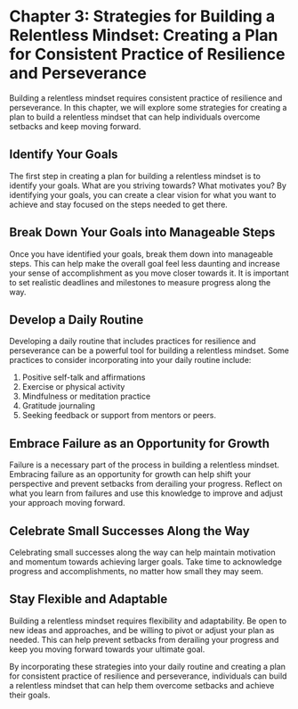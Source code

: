 Chapter 3: Strategies for Building a Relentless Mindset: Creating a Plan for Consistent Practice of Resilience and Perseverance
===============================================================================================================================

Building a relentless mindset requires consistent practice of resilience and perseverance. In this chapter, we will explore some strategies for creating a plan to build a relentless mindset that can help individuals overcome setbacks and keep moving forward.

Identify Your Goals
-------------------

The first step in creating a plan for building a relentless mindset is to identify your goals. What are you striving towards? What motivates you? By identifying your goals, you can create a clear vision for what you want to achieve and stay focused on the steps needed to get there.

Break Down Your Goals into Manageable Steps
-------------------------------------------

Once you have identified your goals, break them down into manageable steps. This can help make the overall goal feel less daunting and increase your sense of accomplishment as you move closer towards it. It is important to set realistic deadlines and milestones to measure progress along the way.

Develop a Daily Routine
-----------------------

Developing a daily routine that includes practices for resilience and perseverance can be a powerful tool for building a relentless mindset. Some practices to consider incorporating into your daily routine include:

1. Positive self-talk and affirmations
2. Exercise or physical activity
3. Mindfulness or meditation practice
4. Gratitude journaling
5. Seeking feedback or support from mentors or peers.

Embrace Failure as an Opportunity for Growth
--------------------------------------------

Failure is a necessary part of the process in building a relentless mindset. Embracing failure as an opportunity for growth can help shift your perspective and prevent setbacks from derailing your progress. Reflect on what you learn from failures and use this knowledge to improve and adjust your approach moving forward.

Celebrate Small Successes Along the Way
---------------------------------------

Celebrating small successes along the way can help maintain motivation and momentum towards achieving larger goals. Take time to acknowledge progress and accomplishments, no matter how small they may seem.

Stay Flexible and Adaptable
---------------------------

Building a relentless mindset requires flexibility and adaptability. Be open to new ideas and approaches, and be willing to pivot or adjust your plan as needed. This can help prevent setbacks from derailing your progress and keep you moving forward towards your ultimate goal.

By incorporating these strategies into your daily routine and creating a plan for consistent practice of resilience and perseverance, individuals can build a relentless mindset that can help them overcome setbacks and achieve their goals.
